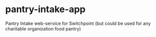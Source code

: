 # pantry-intake-app
Pantry Intake web-service for Switchpoint (but could be used for any charitable organization food pantry)
